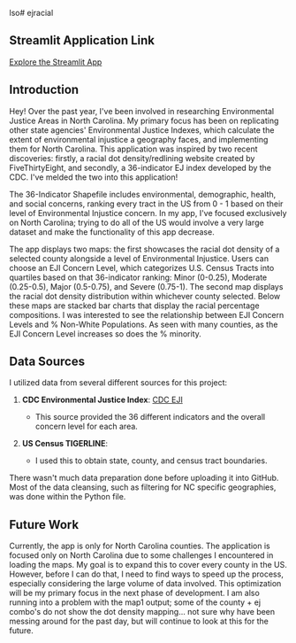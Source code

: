 lso# ejracial

## Streamlit Application Link
[Explore the Streamlit App](https://ejexplorer.streamlit.app/)

## Introduction
Hey! Over the past year, I've been involved in researching Environmental Justice Areas in North Carolina. My primary focus has been on replicating other state agencies' Environmental Justice Indexes, which calculate the extent of environmental injustice a geography faces, and implementing them for North Carolina. This application was inspired by two recent discoveries: firstly, a racial dot density/redlining website created by FiveThirtyEight, and secondly, a 36-indicator EJ index developed by the CDC. I've melded the two into this application!

The 36-Indicator Shapefile includes environmental, demographic, health, and social concerns, ranking every tract in the US from 0 - 1 based on their level of Environmental Injustice concern. In my app, I've focused exclusively on North Carolina; trying to do all of the US would involve a very large dataset and make the functionality of this app decrease.

The app displays two maps: the first showcases the racial dot density of a selected county alongside a level of Environmental Injustice. Users can choose an EJI Concern Level, which categorizes U.S. Census Tracts into quartiles based on that 36-indicator ranking:
Minor (0-0.25), Moderate (0.25-0.5), Major (0.5-0.75), and Severe (0.75-1). The second map displays the racial dot density distribution within whichever county selected. Below these maps are stacked bar charts that display the racial percentage compositions. I was interested to see the relationship between EJI Concern Levels and % Non-White Populations. As seen with many counties, as the EJI Concern Level increases so does the % minority.

## Data Sources

I utilized data from several different sources for this project:

1. **CDC Environmental Justice Index**: [CDC EJI](https://www.atsdr.cdc.gov/placeandhealth/eji/index.html)
   - This source provided the 36 different indicators and the overall concern level for each area.

2. **US Census TIGERLINE**:
   - I used this to obtain state, county, and census tract boundaries.

There wasn't much data preparation done before uploading it into GitHub. Most of the data cleansing, such as filtering for NC specific geographies, was done within the Python file.

## Future Work
Currently, the app is only for North Carolina counties. The application is focused only on North Carolina due to some challenges I encountered in loading the maps. My goal is to expand this to cover every county in the US. However, before I can do that, I need to find ways to speed up the process, especially considering the large volume of data involved. This optimization will be my primary focus in the next phase of development. I am also running into a problem with the map1 output; some of the county + ej combo's do not show the dot density mapping... not sure why have been messing around for the past day, but will continue to look at this for the future. 
